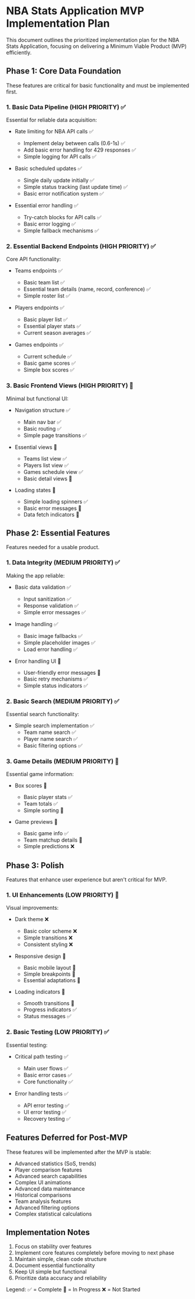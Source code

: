 # NBA Stats Application MVP Implementation Plan

This document outlines the prioritized implementation plan for the NBA Stats Application, focusing on delivering a Minimum Viable Product (MVP) efficiently.

## Phase 1: Core Data Foundation
These features are critical for basic functionality and must be implemented first.

### 1. Basic Data Pipeline (HIGH PRIORITY) ✅
Essential for reliable data acquisition:
- Rate limiting for NBA API calls ✅
  - Implement delay between calls (0.6-1s) ✅
  - Add basic error handling for 429 responses ✅
  - Simple logging for API calls ✅

- Basic scheduled updates ✅
  - Single daily update initially ✅
  - Simple status tracking (last update time) ✅
  - Basic error notification system ✅

- Essential error handling ✅
  - Try-catch blocks for API calls ✅
  - Basic error logging ✅
  - Simple fallback mechanisms ✅

### 2. Essential Backend Endpoints (HIGH PRIORITY) ✅
Core API functionality:
- Teams endpoints ✅
  - Basic team list ✅
  - Essential team details (name, record, conference) ✅
  - Simple roster list ✅

- Players endpoints ✅
  - Basic player list ✅
  - Essential player stats ✅
  - Current season averages ✅

- Games endpoints ✅
  - Current schedule ✅
  - Basic game scores ✅
  - Simple box scores ✅

### 3. Basic Frontend Views (HIGH PRIORITY) 🔄
Minimal but functional UI:
- Navigation structure ✅
  - Main nav bar ✅
  - Basic routing ✅
  - Simple page transitions ✅

- Essential views 🔄
  - Teams list view ✅
  - Players list view ✅
  - Games schedule view ✅
  - Basic detail views 🔄

- Loading states 🔄
  - Simple loading spinners ✅
  - Basic error messages 🔄
  - Data fetch indicators 🔄

## Phase 2: Essential Features
Features needed for a usable product.

### 1. Data Integrity (MEDIUM PRIORITY) ✅
Making the app reliable:
- Basic data validation ✅
  - Input sanitization ✅
  - Response validation ✅
  - Simple error messages ✅

- Image handling ✅
  - Basic image fallbacks ✅
  - Simple placeholder images ✅
  - Load error handling ✅

- Error handling UI 🔄
  - User-friendly error messages 🔄
  - Basic retry mechanisms ✅
  - Simple status indicators ✅

### 2. Basic Search (MEDIUM PRIORITY) ✅
Essential search functionality:
- Simple search implementation ✅
  - Team name search ✅
  - Player name search ✅
  - Basic filtering options ✅

### 3. Game Details (MEDIUM PRIORITY) 🔄
Essential game information:
- Box scores 🔄
  - Basic player stats ✅
  - Team totals ✅
  - Simple sorting 🔄

- Game previews 🔄
  - Basic game info ✅
  - Team matchup details 🔄
  - Simple predictions ❌

## Phase 3: Polish
Features that enhance user experience but aren't critical for MVP.

### 1. UI Enhancements (LOW PRIORITY) 🔄
Visual improvements:
- Dark theme ❌
  - Basic color scheme ❌
  - Simple transitions ❌
  - Consistent styling ❌

- Responsive design 🔄
  - Basic mobile layout 🔄
  - Simple breakpoints 🔄
  - Essential adaptations 🔄

- Loading indicators 🔄
  - Smooth transitions 🔄
  - Progress indicators ✅
  - Status messages ✅

### 2. Basic Testing (LOW PRIORITY) ✅
Essential testing:
- Critical path testing ✅
  - Main user flows ✅
  - Basic error cases ✅
  - Core functionality ✅

- Error handling tests ✅
  - API error testing ✅
  - UI error testing ✅
  - Recovery testing ✅

## Features Deferred for Post-MVP
These features will be implemented after the MVP is stable:
- Advanced statistics (SoS, trends)
- Player comparison features
- Advanced search capabilities
- Complex UI animations
- Advanced data maintenance
- Historical comparisons
- Team analysis features
- Advanced filtering options
- Complex statistical calculations

## Implementation Notes
1. Focus on stability over features
2. Implement core features completely before moving to next phase
3. Maintain simple, clean code structure
4. Document essential functionality
5. Keep UI simple but functional
6. Prioritize data accuracy and reliability

Legend:
✅ = Complete
🔄 = In Progress
❌ = Not Started